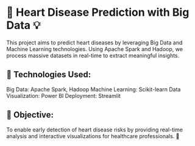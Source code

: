 # 🏥 Heart Disease Prediction with Big Data 💡
This project aims to predict heart diseases by leveraging Big Data and Machine Learning technologies. Using Apache Spark and Hadoop, we process massive datasets in real-time to extract meaningful insights.

## 🔹 Technologies Used:
Big Data: Apache Spark, Hadoop
Machine Learning: Scikit-learn
Data Visualization: Power BI
Deployment: Streamlit
## 🎯 Objective:
To enable early detection of heart disease risks by providing real-time analysis and interactive visualizations for healthcare professionals. 🚀
